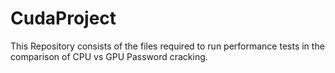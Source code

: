 # CudaProject

This Repository consists of the files required to run performance tests in the comparison of CPU vs GPU Password cracking.
